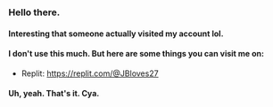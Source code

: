 ### Hello there.
#### Interesting that someone actually visited my account lol.
#### I don't use this much. But here are some things you can visit me on:
- Replit: https://replit.com/@JBloves27

#### Uh, yeah. That's it. Cya.
